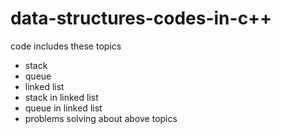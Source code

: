 # data-structures-codes-in-c++ 

code includes these topics 
* stack 
* queue 
* linked list 
* stack in linked list 
* queue in linked list
* problems solving about above topics 

